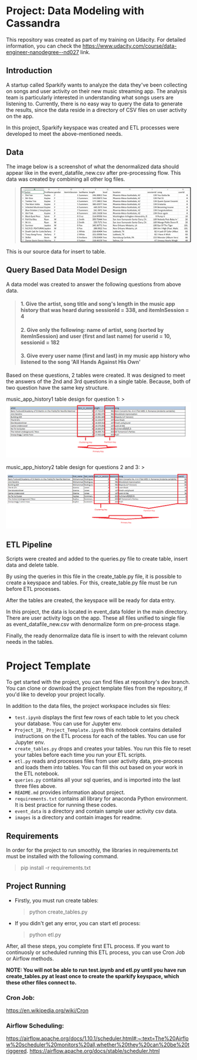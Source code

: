 # Project: Data Modeling with Cassandra
This repository was created as part of my training on Udacity. For detailed information, you can check the https://www.udacity.com/course/data-engineer-nanodegree--nd027 link.

## Introduction
A startup called Sparkify wants to analyze the data they've been collecting on songs and user activity on their new music streaming app. The analysis team is particularly interested in understanding what songs users are listening to. Currently, there is no easy way to query the data to generate the results, since the data reside in a directory of CSV files on user activity on the app.

In this project, Sparkify keyspace was created and ETL processes were developed to meet the above-mentioned needs.

## Data 
The image below is a screenshot of what the denormalized data should appear like in the event_datafile_new.csv after pre-processing flow. This data was created by combining all other log files.
  > ![unified_data](images/image_event_datafile_new.jpg) 
  
This is our source data for insert to table.

## Query Based Data Model Design
A data model was created to answer the following questions from above data.

  > #### 1. Give the artist, song title and song's length in the music app history that was heard during  sessionId = 338, and itemInSession  = 4
  > #### 2. Give only the following: name of artist, song (sorted by itemInSession) and user (first and last name) for userid = 10, sessionid = 182
  > #### 3. Give every user name (first and last) in my music app history who listened to the song 'All Hands Against His Own'

Based on these questions, 2 tables were created. It was designed to meet the answers of the 2nd and 3rd questions in a single table. Because, both of two question have the same key structure.

music_app_history1 table design for question 1:
	> ![music_app_history1](images/music_app_history1.PNG)

music_app_history2 table design for questions 2 and 3:
	> ![music_app_history2](images/music_app_history2.PNG)


## ETL Pipeline
Scripts were created and added to the queries.py file to create table, insert data and delete table.

By using the queries in this file in the create_table.py file, it is possible to create a keyspace and tables. For this, create_table.py file must be run before ETL processes. 

After the tables are created, the keyspace will be ready for data entry. 

In this project, the data is located in event_data folder in the main directory. There are user activity logs on the app. These all files unified to single file as event_datafile_new.csv with denormalize form on pre-process stage. 

Finally, the ready denormalize data file is insert to with the relevant column needs in the tables.


# Project Template
To get started with the project, you can find files at repository's dev branch. You can clone or download the project template files from the repository, if you'd like to develop your project locally.

In addition to the data files, the project workspace includes six files:
  * `test.ipynb` displays the first few rows of each table to let you check your database. You can use for Jupyter env.
  * `Project_1B_ Project_Template.ipynb` this notebook contains detailed instructions on the ETL process for each of the tables. You can use for Jupyter env.
  * `create_tables.py` drops and creates your tables. You run this file to reset your tables before each time you run your ETL scripts.
  * `etl.py` reads and processes files from user activity data, pre-process and loads them into tables. You can fill this out based on your work in the ETL notebook.
  * `queries.py` contains all your sql queries, and is imported into the last three files above.
  * `README.md` provides information about project.
  * `requirements.txt` contains all library for anaconda Python environment. It is best practice for running these codes.
  * `event_data` is a directory and contain sample user activity csv data.
  * `images` is a directory and contain images for readme.

## Requirements
In order for the project to run smoothly, the libraries in requirements.txt must be installed with the following command.
  > pip install -r requirements.txt
  
## Project Running
* Firstly, you must run create tables:
  > python create_tables.py

* If you didn't get any error, you can start etl process:
  > python etl.py

After, all these steps, you complete first ETL process. If you want to continuosly or scheduled running this ETL process, you can use Cron Job or Airflow methods. 

**NOTE: You will not be able to run test.ipynb and etl.py until you have run create_tables.py at least once to create the sparkify keyspace, which these other files connect to.**


### Cron Job:
https://en.wikipedia.org/wiki/Cron

### Airflow Scheduling:
https://airflow.apache.org/docs/1.10.1/scheduler.html#:~:text=The%20Airflow%20scheduler%20monitors%20all,whether%20they%20can%20be%20triggered.
https://airflow.apache.org/docs/stable/scheduler.html

 


